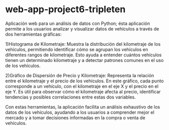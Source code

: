 # web-app-project6-tripleten
Aplicación web para un análisis de datos con Python; ésta aplicación permite a los usuarios analizar y visualizar datos de vehículos a través de dos herramientas gráficas:

1)Histograma de Kilometraje: Muestra la distribución del kilometraje de los vehículos, permitiendo identificar cómo se agrupan los vehículos en diferentes rangos de kilometraje. Esto ayuda a entender cuántos vehículos tienen un determinado kilometraje y a detectar patrones comunes en el uso de los vehículos.

2)Gráfico de Dispersión de Precio y Kilometraje: Representa la relación entre el kilometraje y el precio de los vehículos. En este gráfico, cada punto corresponde a un vehículo, con el kilometraje en el eje X y el precio en el eje Y. Es útil para observar cómo el kilometraje afecta al precio, identificar tendencias y posibles correlaciones entre estas dos variables.

Con estas herramientas, la aplicación facilita un análisis exhaustivo de los datos de los vehículos, ayudando a los usuarios a comprender mejor el mercado y a tomar decisiones informadas en la compra o venta de vehículos.
